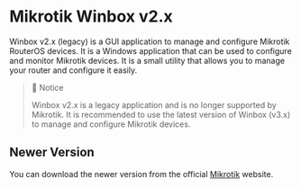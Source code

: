 # Mikrotik Winbox v2.x

Winbox v2.x (legacy) is a GUI application to manage and configure Mikrotik RouterOS devices. It is a Windows application that can be used to configure and monitor Mikrotik devices. It is a small utility that allows you to manage your router and configure it easily.

> 🚧 Notice
>
> Winbox v2.x is a legacy application and is no longer supported by Mikrotik. It is recommended to use the latest version of Winbox (v3.x) to manage and configure Mikrotik devices.

## Newer Version

You can download the newer version from the official [Mikrotik](https://mikrotik.com/download) website.
